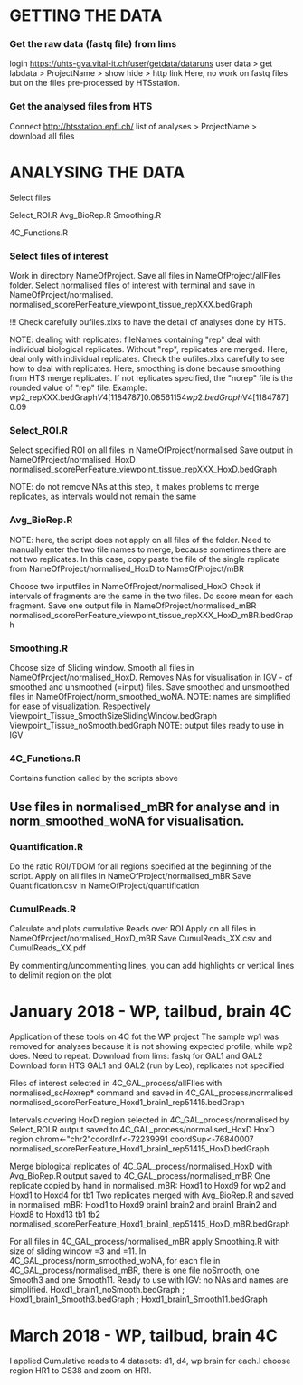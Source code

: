 # GETTING THE DATA

### Get the raw data (fastq file) from lims
login https://uhts-gva.vital-it.ch/user/getdata/dataruns
user data > get labdata > ProjectName > show hide > http link
Here, no work on fastq files but on the files pre-processed by HTSstation.

### Get the analysed files from HTS
Connect http://htsstation.epfl.ch/
list of analyses > ProjectName > download all files

# ANALYSING THE DATA

Select files

Select_ROI.R
Avg_BioRep.R
Smoothing.R

4C_Functions.R

### Select files of interest
Work in directory NameOfProject.
Save all files in NameOfProject/allFiles folder.
Select normalised files of interest with terminal and save in NameOfProject/normalised. 
normalised_scorePerFeature_viewpoint_tissue_repXXX.bedGraph

!!! Check carefully oufiles.xlxs to have the detail of analyses done by HTS.

NOTE: 
dealing with replicates: fileNames containing "rep" deal with individual biological replicates. Without "rep", replicates are merged. Here, deal only with individual replicates. Check the oufiles.xlxs carefully to see how to deal with replicates. Here, smoothing is done because smoothing from HTS merge replicates. If not replicates specified, the "norep" file is the rounded value of "rep" file.
Example:
wp2_repXXX.bedGraph$V4[1184787]		0.08561154
wp2. bedGraph$V4[1184787]			0.09

### Select_ROI.R
Select specified ROI on all files in NameOfProject/normalised
Save output in NameOfProject/normalised_HoxD
normalised_scorePerFeature_viewpoint_tissue_repXXX_HoxD.bedGraph

NOTE: do not remove NAs at this step, it makes problems to merge replicates, as intervals would not remain the same

### Avg_BioRep.R
NOTE: here, the script does not apply on all files of the folder. Need to manually enter the two file names to merge, because sometimes there are not two replicates. In this case, copy paste the file of the single replicate from NameOfProject/normalised_HoxD to NameOfProject/mBR

Choose two inputfiles in NameOfProject/normalised_HoxD
Check if intervals of fragments are the same in the two files.
Do score mean for each fragment.
Save one output file in NameOfProject/normalised_mBR
normalised_scorePerFeature_viewpoint_tissue_repXXX_HoxD_mBR.bedGraph

### Smoothing.R
Choose size of Sliding window.
Smooth all files in NameOfProject/normalised_HoxD.
Removes NAs for visualisation in IGV - of smoothed and unsmoothed (=input) files.
Save smoothed and unsmoothed files in NameOfProject/norm_smoothed_woNA. NOTE: names are simplified for ease of visualization.
Respectively Viewpoint_Tissue_SmoothSizeSlidingWindow.bedGraph Viewpoint_Tissue_noSmooth.bedGraph
NOTE: output files ready to use in IGV

### 4C_Functions.R
Contains function called by the scripts above

## Use files in normalised_mBR for analyse and in norm_smoothed_woNA for visualisation.

### Quantification.R
Do the ratio ROI/TDOM for all regions specified at the beginning of the script.
Apply on all files in NameOfProject/normalised_mBR
Save Quantification.csv in NameOfProject/quantification

### CumulReads.R
Calculate and plots cumulative Reads over ROI
Apply on all files in NameOfProject/normalised_HoxD_mBR
Save CumulReads_XX.csv and CumulReads_XX.pdf

By commenting/uncommenting lines, you can add highlights or vertical lines to delimit region on the plot

# January 2018 - WP, tailbud, brain 4C
Application of these tools on 4C fot the WP project
The sample wp1 was removed for analyses because it is not showing expected profile, while wp2 does. Need to repeat.
Download from lims: fastq for GAL1 and GAL2
Download form HTS GAL1 and GAL2 (run by Leo), replicates not specified

Files of interest selected in 4C_GAL_process/allFIles with normalised_sc*Hox*rep* command and saved in 4C_GAL_process/normalised
normalised_scorePerFeature_Hoxd1_brain1_rep51415.bedGraph

Intervals covering HoxD region selected in 4C_GAL_process/normalised by Select_ROI.R output saved to 4C_GAL_process/normalised_HoxD
HoxD region chrom<-"chr2"coordInf<-72239991 coordSup<-76840007
normalised_scorePerFeature_Hoxd1_brain1_rep51415_HoxD.bedGraph

Merge biological replicates of 4C_GAL_process/normalised_HoxD with Avg_BioRep.R output saved to 4C_GAL_process/normalised_mBR
One replicate copied by hand in normalised_mBR: Hoxd1 to Hoxd9 for wp2 and Hoxd1 to Hoxd4 for tb1
Two replicates merged with Avg_BioRep.R and saved in normalised_mBR: Hoxd1 to Hoxd9 brain1 brain2 and brain1 Brain2 and Hoxd8 to Hoxd13 tb1 tb2
normalised_scorePerFeature_Hoxd1_brain1_rep51415_HoxD_mBR.bedGraph

For all files in 4C_GAL_process/normalised_mBR apply Smoothing.R with size of sliding window =3 and =11.
In 4C_GAL_process/norm_smoothed_woNA, for each file in 4C_GAL_process/normalised_mBR, there is one file noSmooth, one Smooth3 and one Smooth11.
Ready to use with IGV: no NAs and names are simplified.
Hoxd1_brain1_noSmooth.bedGraph ; Hoxd1_brain1_Smooth3.bedGraph ; Hoxd1_brain1_Smooth11.bedGraph

# March 2018 - WP, tailbud, brain 4C

I applied Cumulative reads to 4 datasets: d1, d4, wp brain for each.I choose region HR1 to CS38 and zoom on HR1.


